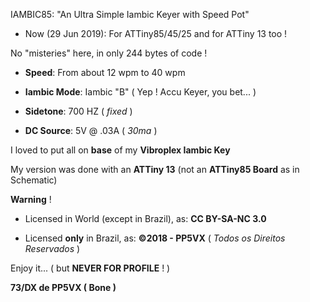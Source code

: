 IAMBIC85: "An Ultra Simple Iambic Keyer with Speed Pot"

* Now (29 Jun 2019): For ATTiny85/45/25 and for ATTiny 13 too !

No "misteries" here, in only 244 bytes of code !

* **Speed**: From about 12 wpm to 40 wpm

* **Iambic Mode**: Iambic "B" ( Yep ! Accu Keyer, you bet... )

* **Sidetone**: 700 HZ ( _fixed_ )

* **DC Source**: 5V @ .03A ( _30ma_ )

I loved to put all on **base** of my **Vibroplex Iambic Key**

My version was done with an **ATTiny 13** (not an **ATTiny85 Board** as in Schematic)

**Warning** !

* Licensed in World (except in Brazil), as: **CC BY-SA-NC 3.0**

* Licensed **only** in Brazil, as: **©2018 - PP5VX** ( _Todos os Direitos Reservados_ )

Enjoy it... ( but **NEVER FOR PROFILE** ! )

**73/DX de PP5VX ( Bone )**

